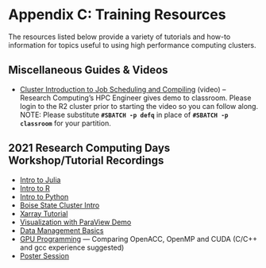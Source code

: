 # Appendix C: Training Resources

The resources listed below provide a variety of tutorials and how-to information for topics useful to using high performance computing clusters.

## **Miscellaneous Guides & Videos**

- [Cluster Introduction to Job Scheduling and Compiling](https://boisestate.hosted.panopto.com/Panopto/Pages/Viewer.aspx?id=689083fe-bde2-4db2-a171-acdf0005c48d) (video) – Research Computing’s HPC Engineer gives demo to classroom. Please login to the R2 cluster prior to starting the video so you can follow along.  NOTE: Please substitute **`#SBATCH -p defq`** in place of **`#SBATCH -p classroom`** for your partition.

## **2021 Research Computing Days Workshop/Tutorial Recordings**

- [Intro to Julia](https://boisestate.hosted.panopto.com/Panopto/Pages/Viewer.aspx?id=8fe1564d-ffe0-450f-9789-acfc016fd91d)
- [Intro to R](https://boisestate.hosted.panopto.com/Panopto/Pages/Viewer.aspx?id=23e2167d-e005-4690-9709-acfc0175630b)
- [Intro to Python](https://boisestate.hosted.panopto.com/Panopto/Pages/Viewer.aspx?id=f1e97cbf-dc0e-4cca-960f-acfc01738e85)
- [Boise State Cluster Intro](https://boisestate.hosted.panopto.com/Panopto/Pages/Viewer.aspx?id=6f0576c5-3a9d-4a8c-80b7-acfc01586b85)
- [Xarray Tutorial](https://boisestate.hosted.panopto.com/Panopto/Pages/Viewer.aspx?id=a38a2efc-1ac6-4c02-af0f-acfc015e9444)
- [Visualization with ParaView Demo](https://boisestate.hosted.panopto.com/Panopto/Pages/Viewer.aspx?id=f85686ea-2125-42c1-b7b6-acfd00e81ba7)
- [Data Management Basics](https://boisestate.hosted.panopto.com/Panopto/Pages/Viewer.aspx?id=2e736f55-ebe2-46c3-816c-acfd00e89879)
- [GPU Programming](https://boisestate.hosted.panopto.com/Panopto/Pages/Viewer.aspx?id=6984ff57-18db-4658-a8f9-acfd00e8e9e9) — Comparing OpenACC, OpenMP and CUDA (C/C++ and gcc experience suggested)
- [Poster Session](https://boisestate.hosted.panopto.com/Panopto/Pages/Viewer.aspx?id=e9b7159b-b213-4465-8820-acfd00e9b303)


